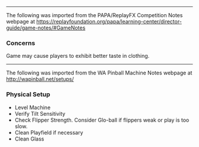 ***
The following was imported from the PAPA/ReplayFX Competition Notes webpage at https://replayfoundation.org/papa/learning-center/director-guide/game-notes/#GameNotes
### Concerns
            
Game may cause players to exhibit better taste in clothing.
***
The following was imported from the WA Pinball Machine Notes webpage at http://wapinball.net/setups/
### Physical Setup
-   Level Machine
-   Verify Tilt Sensitivity
-   Check Flipper Strength. Consider Glo-ball if flippers weak or play is too slow.
-   Clean Playfield if necessary
-   Clean Glass
